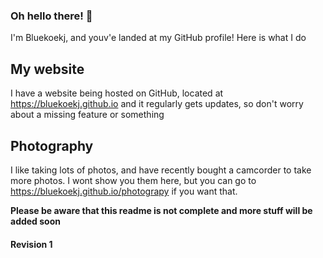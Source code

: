 ### Oh hello there! 👋

I'm Bluekoekj, and youv'e landed at my GitHub profile! Here is what I do

## My website

I have a website being hosted on GitHub, located at https://bluekoekj.github.io and it regularly gets updates, so don't worry about a missing feature or something

## Photography

I like taking lots of photos, and have recently bought a camcorder to take more photos. I wont show you them here, but you can go to https://bluekoekj.github.io/photograpy if you want that.

**Please be aware that this readme is not complete and more stuff will be added soon**

#### Revision 1

